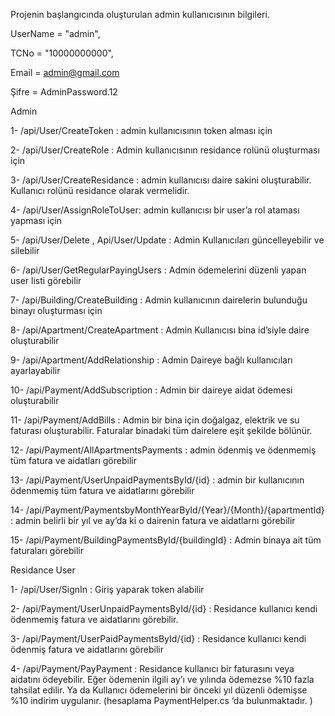 Projenin başlangıcında oluşturulan admin kullanıcısının bilgileri.


UserName = "admin",


TCNo = "10000000000",


Email = admin@gmail.com


Şifre = AdminPassword.12 


Admin


1-	/api/User/CreateToken : admin kullanıcısının token alması için

2-	/api/User/CreateRole : Admin kullanıcısının residance rolünü oluşturması için

3-	/api/User/CreateResidance : admin kullanıcısı daire sakini oluşturabilir. Kullanıcı rolünü residance olarak vermelidir.

4-	/api/User/AssignRoleToUser: admin kullanıcısı bir user’a rol ataması yapması için 

5-	/api/User/Delete , Api/User/Update : Admin Kullanıcıları güncelleyebilir ve silebilir

6-	 /api/User/GetRegularPayingUsers : Admin ödemelerini düzenli yapan user listi görebilir

7-	/api/Building/CreateBuilding : Admin kullanıcının dairelerin bulunduğu binayı oluşturması için

8-	/api/Apartment/CreateApartment : Admin Kullanıcısı bina id’siyle daire oluşturabilir

9-	/api/Apartment/AddRelationship : Admin Daireye bağlı kullanıcıları ayarlayabilir


10-	/api/Payment/AddSubscription : Admin bir daireye aidat ödemesi oluşturabilir

11-	/api/Payment/AddBills : Admin bir bina için doğalgaz, elektrik ve su faturası oluşturabilir. Faturalar binadaki tüm dairelere eşit şekilde bölünür.

12-	/api/Payment/AllApartmentsPayments : admin ödenmiş ve ödenmemiş tüm fatura ve aidatları görebilir

13-	/api/Payment/UserUnpaidPaymentsById/{id} : admin bir kullanıcının ödenmemiş tüm fatura ve aidatlarını görebilir

14-	/api/Payment/PaymentsbyMonthYearById/{Year}/{Month}/{apartmentId} : admin belirli bir yıl ve ay’da ki o dairenin fatura ve aidatlarnı görebilir

15-	/api/Payment/BuildingPaymentsById/{buildingId} : Admin binaya ait tüm faturaları görebilir

Residance User

1-	/api/User/SignIn : Giriş yaparak token alabilir

2-	/api/Payment/UserUnpaidPaymentsById/{id} : Residance kullanıcı kendi ödenmemiş fatura ve aidatlarını görebilir.

3-	/api/Payment/UserPaidPaymentsById/{id} : Residance kullanıcı kendi ödenmiş fatura ve aidatlarını görebilir

4-	/api/Payment/PayPayment : Residance kullanıcı bir faturasını veya aidatını ödeyebilir. Eğer ödemenin ilgili ay’ı ve yılında ödemezse %10 fazla tahsilat edilir. Ya da Kullanıcı ödemelerini bir önceki yıl düzenli ödemişse %10 indirim uygulanır.  (hesaplama PaymentHelper.cs ‘da bulunmaktadır. ) 
